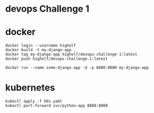 # devops Challenge 1

# docker
```
docker login --username highelf
docker build -t my-django-app .
docker tag my-django-app highelf/devops-challenge-1:latest
docker push highelf/devops-challenge-1:latest

docker run --name some-django-app -d -p 8000:8000 my-django-app
```
# kubernetes
```
kubectl apply -f k8s.yaml
kubectl port-forward svc/python-app 8080:8000
```